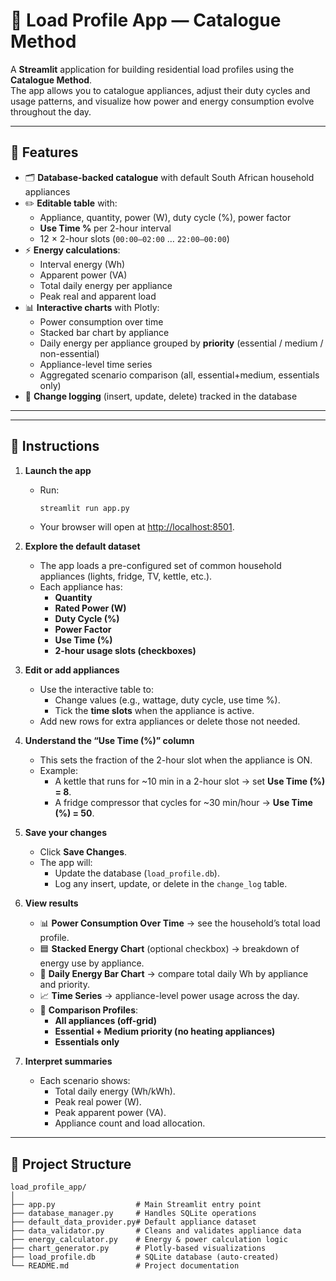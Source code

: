 # 🔆 Load Profile App — Catalogue Method

A **Streamlit** application for building residential load profiles using the **Catalogue Method**.  
The app allows you to catalogue appliances, adjust their duty cycles and usage patterns, and visualize how power and energy consumption evolve throughout the day.

---

## 📌 Features

- 🗂 **Database-backed catalogue** with default South African household appliances  
- ✏️ **Editable table** with:
  - Appliance, quantity, power (W), duty cycle (%), power factor
  - **Use Time %** per 2-hour interval
  - 12 × 2-hour slots (`00:00–02:00` … `22:00–00:00`)
- ⚡ **Energy calculations**:
  - Interval energy (Wh)
  - Apparent power (VA)
  - Total daily energy per appliance
  - Peak real and apparent load
- 📊 **Interactive charts** with Plotly:
  - Power consumption over time
  - Stacked bar chart by appliance
  - Daily energy per appliance grouped by **priority** (essential / medium / non-essential)
  - Appliance-level time series
  - Aggregated scenario comparison (all, essential+medium, essentials only)
- 📝 **Change logging** (insert, update, delete) tracked in the database

---

---

## 📝 Instructions

1. **Launch the app**
   - Run:
     ```bash
     streamlit run app.py
     ```
   - Your browser will open at [http://localhost:8501](http://localhost:8501).

2. **Explore the default dataset**
   - The app loads a pre-configured set of common household appliances (lights, fridge, TV, kettle, etc.).
   - Each appliance has:
     - **Quantity**
     - **Rated Power (W)**
     - **Duty Cycle (%)**
     - **Power Factor**
     - **Use Time (%)**
     - **2-hour usage slots (checkboxes)**

3. **Edit or add appliances**
   - Use the interactive table to:
     - Change values (e.g., wattage, duty cycle, use time %).
     - Tick the **time slots** when the appliance is active.
   - Add new rows for extra appliances or delete those not needed.

4. **Understand the “Use Time (%)” column**
   - This sets the fraction of the 2-hour slot when the appliance is ON.
   - Example:
     - A kettle that runs for ~10 min in a 2-hour slot → set **Use Time (%) = 8**.
     - A fridge compressor that cycles for ~30 min/hour → **Use Time (%) = 50**.

5. **Save your changes**
   - Click **Save Changes**.
   - The app will:
     - Update the database (`load_profile.db`).
     - Log any insert, update, or delete in the `change_log` table.

6. **View results**
   - 📊 **Power Consumption Over Time** → see the household’s total load profile.
   - 🟦 **Stacked Energy Chart** (optional checkbox) → breakdown of energy use by appliance.
   - 🔴 **Daily Energy Bar Chart** → compare total daily Wh by appliance and priority.
   - 📈 **Time Series** → appliance-level power usage across the day.
   - 🔄 **Comparison Profiles**:
     - **All appliances (off-grid)**
     - **Essential + Medium priority (no heating appliances)**
     - **Essentials only**

7. **Interpret summaries**
   - Each scenario shows:
     - Total daily energy (Wh/kWh).
     - Peak real power (W).
     - Peak apparent power (VA).
     - Appliance count and load allocation.

---



## 📂 Project Structure

```text
load_profile_app/
│
├── app.py                  # Main Streamlit entry point
├── database_manager.py     # Handles SQLite operations
├── default_data_provider.py# Default appliance dataset
├── data_validator.py       # Cleans and validates appliance data
├── energy_calculator.py    # Energy & power calculation logic
├── chart_generator.py      # Plotly-based visualizations
├── load_profile.db         # SQLite database (auto-created)
└── README.md               # Project documentation
